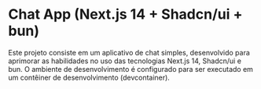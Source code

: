 # Chat App (Next.js 14 + Shadcn/ui + bun)

Este projeto consiste em um aplicativo de chat simples, desenvolvido para aprimorar as habilidades no uso das tecnologias Next.js 14, Shadcn/ui e bun. O ambiente de desenvolvimento é configurado para ser executado em um contêiner de desenvolvimento (devcontainer).
